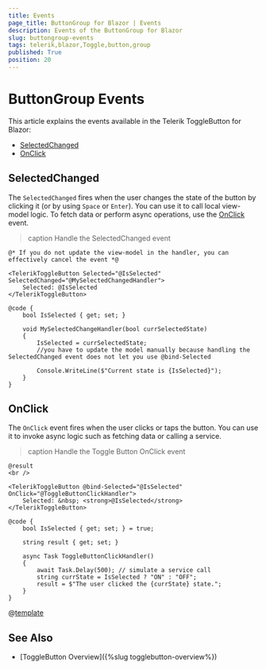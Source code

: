 ```yaml
---
title: Events
page_title: ButtonGroup for Blazor | Events
description: Events of the ButtonGroup for Blazor
slug: buttongroup-events
tags: telerik,blazor,Toggle,button,group
published: True
position: 20
---
```


# ButtonGroup Events

This article explains the events available in the Telerik ToggleButton for Blazor:

* [SelectedChanged](#selectedchanged)
* [OnClick](#onclick)
 

## SelectedChanged

The `SelectedChanged` fires when the user changes the state of the button by clicking it (or by using `Space` or `Enter`). You can use it to call local view-model logic. To fetch data or perform async operations, use the [OnClick](#onclick) event.

>caption Handle the SelectedChanged event

````CSHTML
@* If you do not update the view-model in the handler, you can effectively cancel the event *@

<TelerikToggleButton Selected="@IsSelected" SelectedChanged="@MySelectedChangedHandler">
    Selected: @IsSelected
</TelerikToggleButton>

@code {
    bool IsSelected { get; set; }

    void MySelectedChangeHandler(bool currSelectedState)
    {
        IsSelected = currSelectedState;
        //you have to update the model manually because handling the SelectedChanged event does not let you use @bind-Selected

        Console.WriteLine($"Current state is {IsSelected}");
    }
}
````


## OnClick 

The `OnClick` event fires when the user clicks or taps the button. You can use it to invoke async logic such as fetching data or calling a service.

>caption Handle the Toggle Button OnClick event

````CSHTML
@result
<br />

<TelerikToggleButton @bind-Selected="@IsSelected" OnClick="@ToggleButtonClickHandler">
    Selected: &nbsp; <strong>@IsSelected</strong>
</TelerikToggleButton>

@code {
    bool IsSelected { get; set; } = true;

    string result { get; set; }

    async Task ToggleButtonClickHandler()
    {
        await Task.Delay(500); // simulate a service call
        string currState = IsSelected ? "ON" : "OFF";
        result = $"The user clicked the {currState} state.";
    }
}
````

@[template](/_contentTemplates/common/general-info.md#event-callback-can-be-async)


## See Also

  * [ToggleButton Overview]({%slug togglebutton-overview%})

